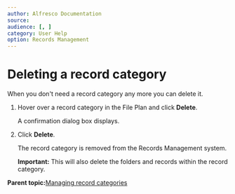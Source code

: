 ```yaml
---
author: Alfresco Documentation
source: 
audience: [, ]
category: User Help
option: Records Management
---
```


# Deleting a record category

When you don't need a record category any more you can delete it.

1.  Hover over a record category in the File Plan and click **Delete**.

    A confirmation dialog box displays.

2.  Click **Delete**.

    The record category is removed from the Records Management system.

    **Important:** This will also delete the folders and records within the record category.


**Parent topic:**[Managing record categories](../tasks/rm-recordcategory-manage.md)

